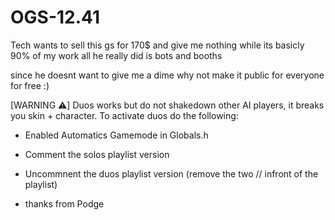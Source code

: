 # OGS-12.41

Tech wants to sell this gs for 170$ and give me nothing while its basicly 90% of my work all he really did is bots and booths

since he doesnt want to give me a dime why not make it public for everyone for free :)

[WARNING ⚠️]
Duos works but do not shakedown other AI players, it breaks you skin + character. To activate duos do the following:
- Enabled Automatics Gamemode in Globals.h
- Comment the solos playlist version
- Uncommnent the duos playlist version (remove the two // infront of the playlist)

- thanks from Podge
